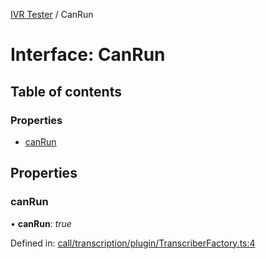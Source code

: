 [IVR Tester](../README.md) / CanRun

# Interface: CanRun

## Table of contents

### Properties

- [canRun](canrun.md#canrun)

## Properties

### canRun

• **canRun**: *true*

Defined in: [call/transcription/plugin/TranscriberFactory.ts:4](https://github.com/SketchingDev/ivr-tester/blob/6c410f7/packages/ivr-tester/src/call/transcription/plugin/TranscriberFactory.ts#L4)
